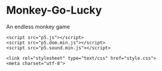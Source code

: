 # Monkey-Go-Lucky
An endless monkey game

<!DOCTYPE html><html><head>
    <script src="p5.js"></script>
    <script src="p5.dom.min.js"></script>
    <script src="p5.sound.min.js"></script>
<script src="./p5.play.js"></script>
    <link rel="stylesheet" type="text/css" href="style.css">
    <meta charset="utf-8">

  </head>
  <body>
      <script src="sketch.js"></script>
  

</body></html>
